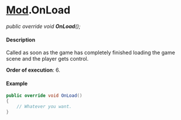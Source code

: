# [Mod](API/MSCLoader/Mod.md).OnLoad

*public override void <b>OnLoad</b>();*

#### Description

Called as soon as the game has completely finished loading the game scene and the player gets control.

**Order of execution**: 6.

#### Example

```csharp
public override void OnLoad()
{
    // Whatever you want.
}
```
